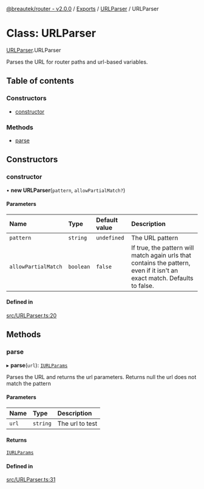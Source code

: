 [@breautek/router - v2.0.0](../README.md) / [Exports](../modules.md) / [URLParser](../modules/URLParser.md) / URLParser

# Class: URLParser

[URLParser](../modules/URLParser.md).URLParser

Parses the URL for router paths and url-based variables.

## Table of contents

### Constructors

- [constructor](URLParser.URLParser-1.md#constructor)

### Methods

- [parse](URLParser.URLParser-1.md#parse)

## Constructors

### constructor

• **new URLParser**(`pattern`, `allowPartialMatch?`)

#### Parameters

| Name | Type | Default value | Description |
| :------ | :------ | :------ | :------ |
| `pattern` | `string` | `undefined` | The URL pattern |
| `allowPartialMatch` | `boolean` | `false` | If true, the pattern will match again urls that contains the pattern,                                      even if it isn't an exact match.                                      Defaults to false. |

#### Defined in

[src/URLParser.ts:20](https://github.com/breautek/router/blob/04bdd49/src/URLParser.ts#L20)

## Methods

### parse

▸ **parse**(`url`): [`IURLParams`](../interfaces/URLParser.IURLParams.md)

Parses the URL and returns the url parameters.
Returns null the url does not match the pattern

#### Parameters

| Name | Type | Description |
| :------ | :------ | :------ |
| `url` | `string` | The url to test |

#### Returns

[`IURLParams`](../interfaces/URLParser.IURLParams.md)

#### Defined in

[src/URLParser.ts:31](https://github.com/breautek/router/blob/04bdd49/src/URLParser.ts#L31)
